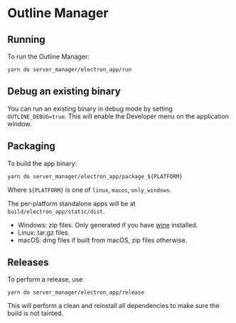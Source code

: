 # Outline Manager

## Running

To run the Outline Manager:
```
yarn do server_manager/electron_app/run
```

## Debug an existing binary

You can run an existing binary in debug mode by setting `OUTLINE_DEBUG=true`.
This will enable the Developer menu on the application window.

## Packaging

To build the app binary:
```
yarn do server_manager/electron_app/package_${PLATFORM}
```

Where `${PLATFORM}` is one of `linux`, `macos`, `only_windows`.

The per-platform standalone apps will be at `build/electron_app/static/dist`.

- Windows: zip files. Only generated if you have [wine](https://www.winehq.org/download) installed.
- Linux: tar.gz files.
- macOS: dmg files if built from macOS, zip files otherwise.

## Releases

To perform a release, use
```
yarn do server_manager/electron_app/release
```

This will perform a clean and reinstall all dependencies to make sure the build is not tainted.
